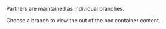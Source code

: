 Partners are maintained as individual branches.

Choose a branch to view the out of the box container content.
